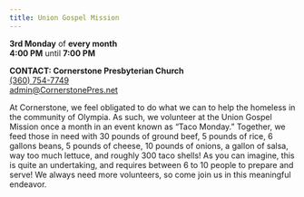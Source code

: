 ```yaml
---
title: Union Gospel Mission
---
```

**3rd Monday** of **every month**\
**4:00 PM** until **7:00 PM**

**CONTACT: Cornerstone Presbyterian Church**\
[(360) 754-7749](tel:360-754-7749)\
[admin@CornerstonePres.net](mailto:admin@cornerstonepres.net)

At Cornerstone, we feel obligated to do what we can to help the homeless in the community of Olympia. As such, we volunteer at the Union Gospel Mission once a month in an event known as “Taco Monday.” Together, we feed those in need with 30 pounds of ground beef, 5 pounds of rice, 6 gallons beans, 5 pounds of cheese, 10 pounds of onions, a gallon of salsa, way too much lettuce, and roughly 300 taco shells! As you can imagine, this is quite an undertaking, and requires between 6 to 10 people to prepare and serve! We always need more volunteers, so come join us in this meaningful endeavor.
